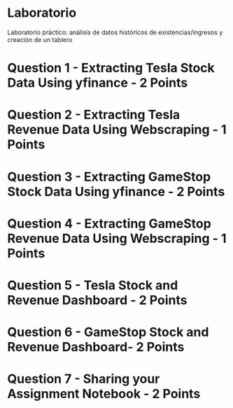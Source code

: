 # Laboratorio
Laboratorio práctico: análisis de datos históricos de existencias/ingresos y creación de un tablero
# Question 1 - Extracting Tesla Stock Data Using yfinance - 2 Points
# Question 2 - Extracting Tesla Revenue Data Using Webscraping - 1 Points
# Question 3 - Extracting GameStop Stock Data Using yfinance - 2 Points
# Question 4 - Extracting GameStop Revenue Data Using Webscraping - 1 Points
# Question 5 - Tesla Stock and Revenue Dashboard - 2 Points
# Question 6 - GameStop Stock and Revenue Dashboard- 2 Points
# Question 7 - Sharing your Assignment Notebook - 2 Points
